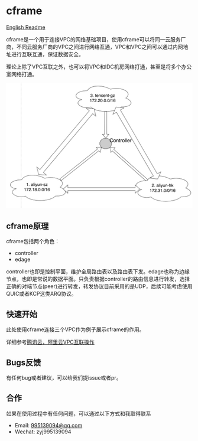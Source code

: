 # cframe
[English Readme](EN_README.md)

cframe是一个用于连接VPC的网络基础项目，使用cframe可以将同一云服务厂商，不同云服务厂商的VPC之间进行网络互通，VPC和VPC之间可以通过内网地址进行互联互通，保证数据安全。

理论上除了VPC互联之外，也可以将VPC和IDC机房网络打通，甚至是将多个办公室网络打通。

![doc/images/cframe1.0.0](doc/images/cframe1.1.0.jpg)

## cframe原理
cframe包括两个角色：

- controller
- edage

controller也即是控制平面，维护全局路由表以及路由表下发。edage也称为边缘节点，也即是常说的数据平面。只负责根据controller的路由信息进行转发，选择正确的对端节点(peer)进行转发，转发协议目前采用的是UDP，后续可能考虑使用QUIC或者KCP这类ARQ协议。

## 快速开始
此处使用cframe连接三个VPC作为例子展示cframe的作用。

详细参考[腾讯云，阿里云VPC互联操作](doc/cn_vpc.md)

## Bugs反馈
有任何bug或者建议，可以给我们提issue或者pr。

## 合作
如果在使用过程中有任何问题，可以通过以下方式和我取得联系

- Email: 995139094@qq.com
- Wechat: zyj995139094
